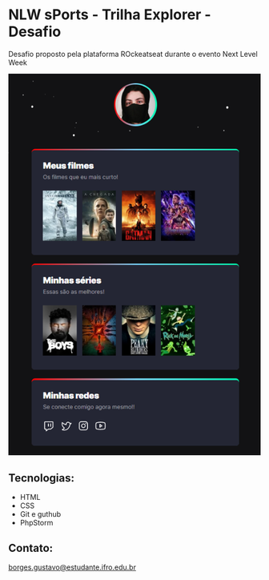 # NLW sPorts - Trilha Explorer - Desafio
Desafio proposto pela plataforma ROckeatseat durante o evento Next Level Week

![preview](./.github/preview.PNG)


[//]: # (Adicionar o link para o site)

## Tecnologias: 

- HTML
- CSS
- Git e guthub
- PhpStorm

## Contato:

borges.gustavo@estudante.ifro.edu.br